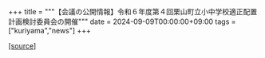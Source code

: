+++
title = """【会議の公開情報】令和６年度第４回栗山町立小中学校適正配置計画検討委員会の開催"""
date = 2024-09-09T00:00:00+09:00
tags = ["kuriyama","news"]
+++


[[source]](https://www.town.kuriyama.hokkaido.jp/site/mirai/28592.html)
